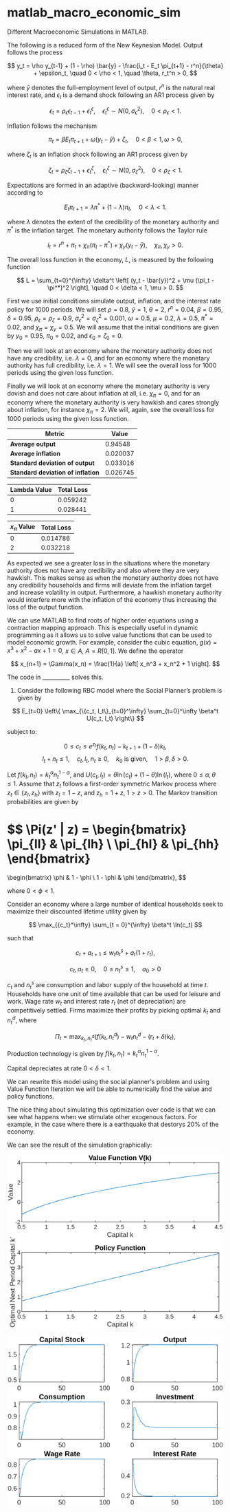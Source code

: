# matlab_macro_economic_sim
Different Macroeconomic Simulations in MATLAB.

The following is a reduced form of the New Keynesian Model. Output follows the process

$$
y_t = \rho y_{t-1} + (1 - \rho) \bar{y} - \frac{i_t - E_t \pi_{t+1} - r^n}{\theta} + \epsilon_t, \quad 0 < \rho < 1, \quad \theta, r_t^n > 0,
$$

where $\bar{y}$ denotes the full-employment level of output, $r^n$ is the natural real interest rate, and $\epsilon_t$ is a demand shock following an AR1 process given by

$$
\epsilon_t = \rho_\epsilon \epsilon_{t-1} + \epsilon_t^\epsilon, \quad \epsilon_t^\epsilon \sim N(0, \sigma_\epsilon^2), \quad 0 < \rho_\epsilon < 1.
$$

Inflation follows the mechanism

$$
\pi_t = \beta E_t \pi_{t+1} + \omega \left( y_t - \bar{y} \right) + \zeta_t, \quad 0 < \beta < 1, \omega > 0,
$$

where $\zeta_t$ is an inflation shock following an AR1 process given by

$$
\zeta_t = \rho_\zeta \zeta_{t-1} + \epsilon_t^\zeta, \quad \epsilon_t^\zeta \sim N(0, \sigma_\zeta^2), \quad 0 < \rho_\zeta < 1.
$$

Expectations are formed in an adaptive (backward-looking) manner according to

$$
E_t \pi_{t+1} = \lambda \pi^* + (1 - \lambda) \pi_t, \quad 0 < \lambda < 1.
$$

where $\lambda$ denotes the extent of the credibility of the monetary authority and $\pi^*$ is the inflation target. The monetary authority follows the Taylor rule

$$
i_t = r^n + \pi_t + \chi_\pi (\pi_t - \pi^*) + \chi_y (y_t - \bar{y}), \quad \chi_\pi, \chi_y > 0.
$$

The overall loss function in the economy, $L$, is measured by the following function

$$
L = \sum_{t=0}^{\infty} \delta^t \left[ (y_t - \bar{y})^2 + \mu (\pi_t - \pi^*)^2 \right], \quad 0 < \delta < 1, \mu > 0.
$$

First we use initial conditions simulate output, inflation, and the interest rate policy for 1000 periods. We will set $\rho = 0.8$, $\bar{y} = 1$, $\theta = 2$, $r^n = 0.04$, $\beta = 0.95$, $\delta = 0.95$, $\rho_\epsilon = \rho_\zeta = 0.9$, $\sigma_\epsilon^2 = \sigma_\zeta^2 = 0.001$, $\omega = 0.5$, $\mu = 0.2$, $\lambda = 0.5$, $\pi^* = 0.02$, and $\chi_\pi = \chi_y = 0.5$. We will assume that the initial conditions are given by $y_0 = 0.95$, $\pi_0 = 0.02$, and $\epsilon_0 = \zeta_0 = 0$. 

Then we will look at an economy where the monetary authority does not have any credibility, i.e. $\lambda = 0$, and for an economy where the monetary authority has full credibility, i.e. $\lambda = 1$. We will see the overall loss for 1000 periods using the given loss function.

Finally we will look at an economy where the monetary authority is very dovish and does not care about inflation at all, i.e. $\chi_\pi = 0$, and for an economy where the monetary authority is very hawkish and cares strongly about inflation, for instance $\chi_\pi = 2$. We will, again, see the overall loss for 1000 periods using the given loss function.

| Metric                            | Value      |
|-----------------------------------|------------|
| **Average output**                | 0.94548    |
| **Average inflation**             | 0.020037   |
| **Standard deviation of output**  | 0.033016   |
| **Standard deviation of inflation** | 0.026745   |

| **Lambda Value** | **Total Loss** |
|-----------------|---------------|
| 0               | 0.059242      |
| 1               | 0.028441      |

| **$x_{\pi}$ Value**  | **Total Loss** |
|----------------|---------------|
| 0              | 0.014786      |
| 2              | 0.032218      |

As expected we see a greater loss in the situations where the monetary authority does not have any credibility and also where they are very hawkish. This makes sense as when the monetary authority does not have any credibility households and firms will deviate from the inflation target and increase volatility in output. Furthermore, a hawkish monetary authority would interfere more with the inflation of the economy thus increasing the loss of the output function.

We can use MATLAB to find roots of higher order equations using a contraction mapping approach. This is especially useful in dynamic programming as it allows us to solve value functions that can be used to model economic growth. For example, consider the cubic equation, $g(x) = x^3 + x^2 - ax + 1 = 0$, $x \in A$, $A = R[0, 1]$. We define the operator

$$
x_{n+1} = \Gamma(x_n) = \frac{1}{a} \left[ x_n^3 + x_n^2 + 1 \right].
$$

The code in __________ solves this.

1. Consider the following RBC model where the Social Planner’s problem is given by

$$
E_{t=0} \left\{ \max_{\{c_t, l_t\}_{t=0}^\infty} \sum_{t=0}^\infty \beta^t U(c_t, l_t) \right\}
$$

subject to:

$$
0 \leq c_t \leq e^{z_t} f(k_t, n_t) - k_{t+1} + (1 - \delta) k_t,
$$
$$
l_t + n_t \leq 1, \quad c_t, l_t, n_t \geq 0, \quad k_0 \text{ is given}, \quad 1 > \beta, \delta > 0.
$$

Let $f(k_t, n_t) = k_t^\alpha n_t^{1-\alpha}$, and $U(c_t, l_t) = \theta \ln(c_t) + (1-\theta) \ln(l_t)$, where $0 \leq \alpha, \theta \leq 1$. Assume that $z_t$ follows a first-order symmetric Markov process where $z_t \in \{z_l, z_h\}$ with $z_l = 1 - z$, and $z_h = 1 + z$, $1 > z > 0$. The Markov transition probabilities are given by

$$
\Pi(z' | z) = \begin{bmatrix}
\pi_{ll} & \pi_{lh} \\
\pi_{hl} & \pi_{hh}
\end{bmatrix}
=
\begin{bmatrix}
\phi & 1 - \phi \\
1 - \phi & \phi
\end{bmatrix},
$$

where $0 < \phi < 1$.


Consider an economy where a large number of identical households seek to maximize their discounted lifetime utility given by

$$
\max_{{c_t}^\infty} \sum_{t = 0}^{\infty} \beta^t \ln(c_t)
$$

such that

$$
c_t + a_{t+1} \leq w_t n_t^s + a_t(1 + r_t),
$$

$$
c_t, a_t \geq 0, \quad 0 \leq n_t^s \leq 1, \quad a_0 > 0
$$

$c_t$ and $n_t^s$ are consumption and labor supply of the household at time $t$. Households have one unit of time available that can be used for leisure and work. Wage rate $w_t$ and interest rate $r_t$ (net of depreciation) are competitively settled. Firms maximize their profits by picking optimal $k_t$ and $n_t^d$, where

$$
\Pi_t = \max_{k_t, n_t^d} \left( f(k_t, n_t^d) - w_t n_t^d - (r_t + \delta) k_t \right),
$$

Production technology is given by $f(k_t, n_t) = k_t^\alpha n_t^{1-\alpha}$.

Capital depreciates at rate $0 < \delta < 1$. 

We can rewrite this model using the social planner's problem and using Value Function Iteration we will be able to numerically find the value and policy functions. 

The nice thing about simulating this optimization over code is that we can see what happens when we stimulate other exogenous factors. For example, in the case where there is a earthquake that destorys 20% of the economy. 

We can see the result of the simulation graphically:

![Value and Policy Function](https://github.com/oruc47/matlab_macro_economic_sim/blob/aebca08b3031f267fe47b7fb2e5b7c2284bd602e/images/vp.png)

![Economic Variables After Shock](https://github.com/oruc47/matlab_macro_economic_sim/blob/1047899bcb46f91ef777b5a2aa261d04f44df296/images/shock.png)

